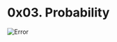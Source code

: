 # 0x03. Probability

![Error](https://www.bkacontent.com/wp-content/uploads/2017/10/probability.jpg)

